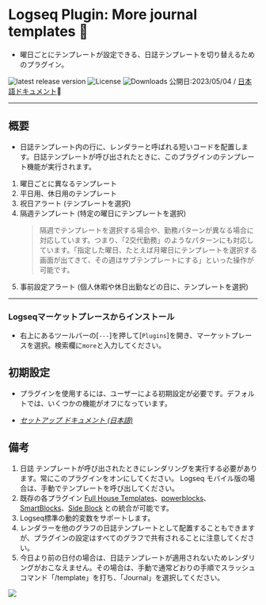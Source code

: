 # Logseq Plugin: More journal templates 🛌

- 曜日ごとにテンプレートが設定できる、日誌テンプレートを切り替えるためのプラグイン。

[](https://github.com/YU000jp/logseq-plugin-weekdays-and-weekends/releases)![latest release version](https://img.shields.io/github/v/release/YU000jp/logseq-plugin-weekdays-and-weekends) [](https://github.com/YU000jp/logseq-plugin-weekdays-and-weekends/LICENSE)![License](https://img.shields.io/github/license/YU000jp/logseq-plugin-weekdays-and-weekends?color=blue) [](https://github.com/YU000jp/logseq-plugin-weekdays-and-weekends/releases)![Downloads](https://img.shields.io/github/downloads/YU000jp/logseq-plugin-weekdays-and-weekends/total.svg)
 公開日:2023/05/04 /
 [日本語ドキュメント](https://github.com/YU000jp/logseq-plugin-weekdays-and-weekends/wiki/%E6%97%A5%E6%9C%AC%E8%AA%9E%E3%83%89%E3%82%AD%E3%83%A5%E3%83%A1%E3%83%B3%E3%83%88)📝

---

## 概要

- 日誌テンプレート内の行に、レンダラーと呼ばれる短いコードを配置します。日誌テンプレートが呼び出されたときに、このプラグインのテンプレート機能が実行されます。

1. 曜日ごとに異なるテンプレート
1. 平日用、休日用のテンプレート
1. 祝日アラート (テンプレートを選択)
1. 隔週テンプレート (特定の曜日にテンプレートを選択)
   > 隔週でテンプレートを選択する場合や、勤務パターンが異なる場合に対応しています。つまり、「2交代勤務」のようなパターンにも対応しています。「指定した曜日、たとえば月曜日にテンプレートを選択する画面が出てきて、その週はサブテンプレートにする」といった操作が可能です。
1. 事前設定アラート (個人休暇や休日出勤などの日に、テンプレートを選択)

---

### Logseqマーケットプレースからインストール

- 右上にあるツールバーの[`---`]を押して[`Plugins`]を開き、マーケットプレースを選択。検索欄に`more`と入力してください。

## 初期設定

- プラグインを使用するには、ユーザーによる初期設定が必要です。デフォルトでは、いくつかの機能がオフになっています。

- *[セットアップ ドキュメント (日本語)](https://github.com/YU000jp/logseq-plugin-weekdays-and-weekends/wiki/%E6%97%A5%E6%9C%AC%E8%AA%9E%E3%83%89%E3%82%AD%E3%83%A5%E3%83%A1%E3%83%B3%E3%83%88)*

## 備考

1. 日誌 テンプレートが呼び出されたときにレンダリングを実行する必要があります。常にこのプラグインをオンにしてください。 Logseq モバイル版の場合は、手動でテンプレートを呼び出してください。
1. 既存の各プラグイン [Full House Templates](https://github.com/stdword/logseq13-full-house-plugin)、[powerblocks](https://github.com/hkgnp/logseq-powerblocks-plugin)、[SmartBlocks](https://github.com/sawhney17/logseq-smartblocks)、[Side Block](https://github.com/YU000jp/logseq-plugin-side-block) との統合が可能です。
1. Logseq標準の動的変数をサポートします。
1. レンダラーを他のグラフの日誌テンプレートとして配置することもできますが、プラグインの設定はすべてのグラフで共有されることに注意してください。
1. 今日より前の日付の場合は、日誌テンプレートが適用されないためレンダリングがおこなえません。その場合は、手動で通常どおりの手順でスラッシュコマンド「/template」を打ち、「Journal」を選択してください。

<a href="https://www.buymeacoffee.com/yu000japan"><img src="https://img.buymeacoffee.com/button-api/?text=Buy me a pizza&emoji=🍕&slug=yu000japan&button_colour=FFDD00&font_colour=000000&font_family=Poppins&outline_colour=000000&coffee_colour=ffffff" /></a>
